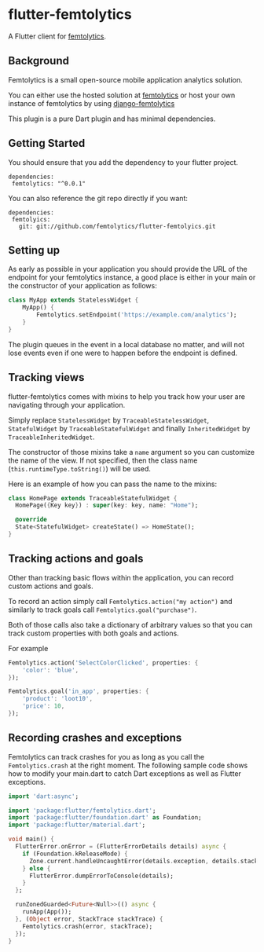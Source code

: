 # flutter-femtolytics
A Flutter client for [femtolytics](https://femtolytics.com).

## Background
Femtolytics is a small open-source mobile application analytics solution.

You can either use the hosted solution at [femtolytics](https://femtolytics.com) or host your own instance of femtolytics by using [django-femtolytics](https://github.com/femtolytics/django-femtolytics)

This plugin is a pure Dart plugin and has minimal dependencies.

## Getting Started

You should ensure that you add the dependency to your flutter project.

```
dependencies:
 femtolytics: "^0.0.1"
```

You can also reference the git repo directly if you want:

```
dependencies:
 femtolyics:
   git: git://github.com/femtolytics/flutter-femtolyics.git
```

## Setting up

As early as possible in your application you should provide the URL of the endpoint for your femtolytics instance, a good place is either in your main or the constructor of your application as follows:

```dart
class MyApp extends StatelessWidget {
    MyApp() {
        Femtolytics.setEndpoint('https://example.com/analytics');
    }
}
```

The plugin queues in the event in a local database no matter, and will not lose events even if one were to happen before the endpoint is defined.

## Tracking views

flutter-femtolytics comes with mixins to help you track how your user are navigating through your application.

Simply replace `StatelessWidget` by `TraceableStatelessWidget`, `StatefulWidget` by `TraceableStatefulWidget` and finally `InheritedWidget` by `TraceableInheritedWidget`.

The constructor of those mixins take a `name` argument so you can customize the name of the view. If not specified, then the class name (`this.runtimeType.toString()`) will be used.

Here is an example of how you can pass the name to the mixins:
```dart
class HomePage extends TraceableStatefulWidget {
  HomePage({Key key}) : super(key: key, name: "Home");

  @override
  State<StatefulWidget> createState() => HomeState();
}
```

## Tracking actions and goals

Other than tracking basic flows within the application, you can record custom actions and goals.

To record an action simply call `Femtolytics.action("my action")` and similarly to track goals call `Femtolytics.goal("purchase")`.

Both of those calls also take a dictionary of arbitrary values so that you can track custom properties with both goals and actions.

For example
```dart
Femtolytics.action('SelectColorClicked', properties: {
    'color': 'blue',
});
```

```dart
Femtolytics.goal('in_app', properties: {
    'product': 'loot10',
    'price': 10,
});
```

## Recording crashes and exceptions

Femtolytics can track crashes for you as long as you call the `Femtolytics.crash` at the right moment. The following sample code shows how to modify your main.dart to catch Dart exceptions as well as Flutter exceptions.

```dart
import 'dart:async';

import 'package:flutter/femtolytics.dart';
import 'package:flutter/foundation.dart' as Foundation;
import 'package:flutter/material.dart';

void main() {
  FlutterError.onError = (FlutterErrorDetails details) async {
    if (Foundation.kReleaseMode) {
      Zone.current.handleUncaughtError(details.exception, details.stack);
    } else {
      FlutterError.dumpErrorToConsole(details);
    }
  };

  runZonedGuarded<Future<Null>>(() async {
    runApp(App());
  }, (Object error, StackTrace stackTrace) {
    Femtolytics.crash(error, stackTrace);
  });
}
```